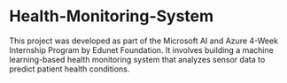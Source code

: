 # Health-Monitoring-System
This project was developed as part of the Microsoft AI and Azure 4-Week Internship Program by Edunet Foundation. It involves building a machine learning-based health monitoring system that analyzes sensor data to predict patient health conditions.
